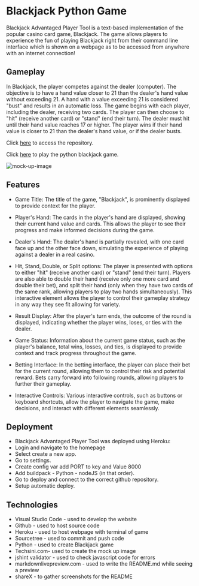 # Blackjack Python Game

Blackjack Advantaged Player Tool is a text-based implementation of the popular casino card game, Blackjack. The game allows players to experience the fun of playing Blackjack right from their command line interface which is shown on a webpage as to be accessed from anywhere with an internet connection!

## Gameplay

In Blackjack, the player competes against the dealer (computer). The objective is to have a hand value closer to 21 than the dealer's hand value without exceeding 21. A hand with a value exceeding 21 is considered "bust" and results in an automatic loss. The game begins with each player, including the dealer, receiving two cards. The player can then choose to "hit" (receive another card) or "stand" (end their turn). The dealer must hit until their hand value reaches 17 or higher. The player wins if their hand value is closer to 21 than the dealer's hand value, or if the dealer busts.

Click [here](https://github.com/DrunkenJellies-dev/BlackjackAdvantagedPlayerTool) to access the repository.

Click [here](https://blackjack-advantaged-tool-52d146ec3663.herokuapp.com/) to play the python blackjack game.

<!-- Mock Up Image -->
![mock-up-image](/assets/documentation/mock_up.png)

## Features
* Game Title: The title of the game, "Blackjack", is prominently displayed to provide context for the player.

* Player's Hand: The cards in the player's hand are displayed, showing their current hand value and cards. This allows the player to see their progress and make informed decisions during the game.

* Dealer's Hand: The dealer's hand is partially revealed, with one card face up and the other face down, simulating the experience of playing against a dealer in a real casino.

* Hit, Stand, Double, or Split options: The player is presented with options to either "hit" (receive another card) or "stand" (end their turn). Players are also able to double their hand (receive only one more card and double their bet), and split their hand (only when they have two cards of the same rank, allowing players to play two hands simultaneously). This interactive element allows the player to control their gameplay strategy in any way they see fit allowing for variety.

* Result Display: After the player's turn ends, the outcome of the round is displayed, indicating whether the player wins, loses, or ties with the dealer.

* Game Status: Information about the current game status, such as the player's balance, total wins, losses, and ties, is displayed to provide context and track progress throughout the game.

* Betting Interface: In the betting interface, the player can place their bet for the current round, allowing them to control their risk and potential reward. Bets carry forward into following rounds, allowing players to further their gameplay.

* Interactive Controls: Various interactive controls, such as buttons or keyboard shortcuts, allow the player to navigate the game, make decisions, and interact with different elements seamlessly.

## Deployment 

* Blackjack Advantaged Player Tool was deployed using Heroku:
* Login and navigate to the homepage
* Select create a new app.
* Go to settings.
* Create config var add PORT to key and Value 8000 
* Add buildpack - Python - nodeJS (in that order).
* Go to deploy and connect to the correct github repository.
* Setup automatic deploy.

## Technologies
* Visual Studio Code - used to develop the website
* Github - used to host source code
* Heroku - used to host webpage with terminal of game
* Sourcetree - used to commit and push code 
* Python - used to create Blackjack game
* Techsini.com- used to create the mock up image
* jshint validator - used to check javascript code for errors
* markdownlivepreview.com - used to write the README.md while seeing a preview
* shareX - to gather screenshots for the README
